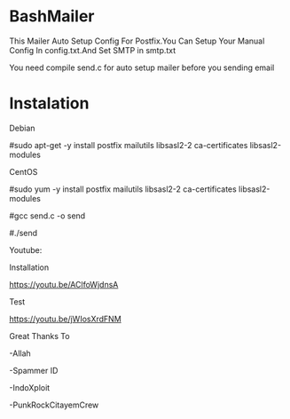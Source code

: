 # BashMailer

This Mailer Auto Setup Config For Postfix.You Can Setup Your Manual Config In config.txt.And Set SMTP in smtp.txt

You need compile send.c for auto setup mailer before you sending email

# Instalation

Debian

#sudo apt-get -y install postfix mailutils libsasl2-2 ca-certificates libsasl2-modules

CentOS

#sudo yum -y install postfix mailutils libsasl2-2 ca-certificates libsasl2-modules

#gcc send.c -o send

#./send


Youtube:

Installation

  https://youtu.be/AClfoWjdnsA


Test

 https://youtu.be/jWIosXrdFNM


Great Thanks To 

-Allah

-Spammer ID

-IndoXploit

-PunkRockCitayemCrew
